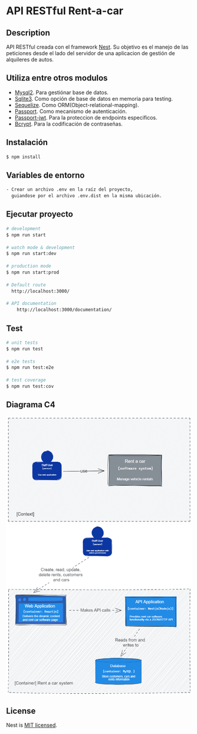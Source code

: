 # API RESTful Rent-a-car 

## Description

API RESTful creada con el framework [Nest](https://github.com/nestjs/nest). Su objetivo es el manejo de las peticiones desde el lado del servidor de una aplicacion de gestión de alquileres de autos.

## Utiliza entre otros modulos

  - [Mysql2](https://www.npmjs.com/package/mysql2). Para gestiónar base de datos.
  - [Sqlite3](https://www.npmjs.com/package/sqlite3). Como opción de base de datos en memoria para testing.
  - [Sequelize](https://www.npmjs.com/package/sequelize). Como ORM(Object-relational-mapping).
  - [Passport](https://www.npmjs.com/package/passport). Como mecanismo de autenticación.
  - [Passport-jwt](https://www.npmjs.com/package/passport-jwt). Para la proteccion de endpoints especificos.
  - [Bcrypt](https://www.npmjs.com/package/bcrypt). Para la codificación de contraseñas.

## Instalación

```bash
$ npm install
```

## Variables de entorno

```bash
- Crear un archivo .env en la raíz del proyecto,
  guiandose por el archivo .env.dist en la misma ubicación.
```

## Ejecutar proyecto
```bash
# development
$ npm run start

# watch mode & development
$ npm run start:dev

# production mode
$ npm run start:prod

# Default route
  http://localhost:3000/

# API documentation
    http://localhost:3000/documentation/
```

## Test

```bash
# unit tests
$ npm run test

# e2e tests
$ npm run test:e2e

# test coverage
$ npm run test:cov
```

## Diagrama C4

<img src= "https://github.com/JuuanmaSR/Rent-car-api/blob/dev/documentation/c4-diagram/level-1-c4-diagram.png" title="C4-Diagram-level-1">
<img src= "https://github.com/JuuanmaSR/Rent-car-api/blob/dev/documentation/c4-diagram/level-2-c4-diagram.png" title="C4-Diagram-level-2">

## License

Nest is [MIT licensed](LICENSE).
